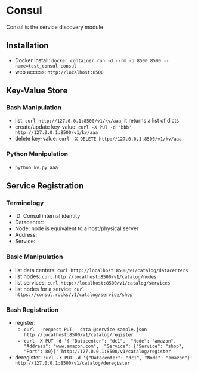 # Consul
Consul is the service discovery module 

## Installation
- Docker install: `docker container run -d --rm -p 8500:8500 --name=test_consul consul`
- web access: `http://localhost:8500`


## Key-Value Store
### Bash Manipulation
- list: `curl http://127.0.0.1:8500/v1/kv/aaa`, it returns a list of dicts
- create/update key-value: `curl -X PUT -d 'bbb' http://127.0.0.1:8500/v1/kv/aaa`
- delete key-value: `curl -X DELETE http://127.0.0.1:8500/v1/kv/aaa`

### Python Manipulation
- `python kv.py aaa`


## Service Registration
### Terminology
- ID: Consul internal identity
- Datacenter: 
- Node: node is equivalent to a host/physical server
- Address: 
- Service: 

### Basic Manipulation
- list data centers: `curl http://localhost:8500/v1/catalog/datacenters`
- list nodes: `curl http://localhost:8500/v1/catalog/nodes`
- list services: `curl http://localhost:8500/v1/catalog/services`
- list nodes for a service: `curl https://consul.rocks/v1/catalog/service/shop`

### Bash Registration
- register: 
    - `curl --request PUT --data @service-sample.json http://localhost:8500/v1/catalog/register`
    - `curl -X PUT -d '{
        "Datacenter": "dc1", 
        "Node": "amazon", 
        "Address": "www.amazon.com", 
        "Service": {"Service": "shop", "Port": 80}}' http://127.0.0.1:8500/v1/catalog/register`
- deregister: `curl -X PUT -d '{"Datacenter": "dc1", "Node": "amazon"}' http://127.0.0.1:8500/v1/catalog/deregister`

